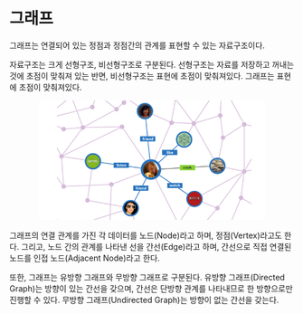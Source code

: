 # 그래프

그래프는 연결되어 있는 정점과 정점간의 관계를 표현할 수 있는 자료구조이다.

자료구조는 크게 선형구조, 비선형구조로 구분된다. 선형구조는 자료를 저장하고 꺼내는 것에 초점이 맞춰져 있는 반면, 비선형구조는 표현에 초점이 맞춰져있다. 그래프는 표현에 초점이 맞춰져있다.

<div align="center">
    <img width="400" src="images/01_graph.png">
</div>

그래프의 연결 관계를 가진 각 데이터를 노드(Node)라고 하며, 정점(Vertex)라고도 한다. 그리고, 노드 간의 관계를 나타낸 선을 간선(Edge)라고 하며, 간선으로 직접 연결된 노드를 인접 노드(Adjacent Node)라고 한다.

또한, 그래프는 유방향 그래프와 무방향 그래프로 구분된다. 유방향 그래프(Directed Graph)는 방향이 있는 간선을 갖으며, 간선은 단방향 관계를 나타내므로 한 방향으로만 진행할 수 있다. 무방향 그래프(Undirected Graph)는 방향이 없는 간선을 갖는다.